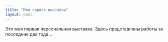 ```yaml
---
title: "Моя первая выставка"
layout: post
---
```


Это моя первая персональная выставка. Здесь представлены работы за последние два года...
